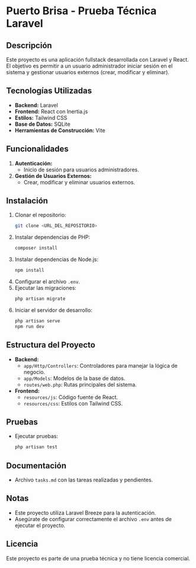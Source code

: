 # Puerto Brisa - Prueba Técnica Laravel

## Descripción

Este proyecto es una aplicación fullstack desarrollada con Laravel y React. El objetivo es permitir a un usuario administrador iniciar sesión en el sistema y gestionar usuarios externos (crear, modificar y eliminar).

## Tecnologías Utilizadas

- **Backend:** Laravel
- **Frontend:** React con Inertia.js
- **Estilos:** Tailwind CSS
- **Base de Datos:** SQLite
- **Herramientas de Construcción:** Vite

## Funcionalidades

1. **Autenticación:**
    - Inicio de sesión para usuarios administradores.
2. **Gestión de Usuarios Externos:**
    - Crear, modificar y eliminar usuarios externos.

## Instalación

1. Clonar el repositorio:
    ```bash
    git clone <URL_DEL_REPOSITORIO>
    ```
2. Instalar dependencias de PHP:
    ```bash
    composer install
    ```
3. Instalar dependencias de Node.js:
    ```bash
    npm install
    ```
4. Configurar el archivo `.env`.
5. Ejecutar las migraciones:
    ```bash
    php artisan migrate
    ```
6. Iniciar el servidor de desarrollo:
    ```bash
    php artisan serve
    npm run dev
    ```

## Estructura del Proyecto

- **Backend:**
    - `app/Http/Controllers`: Controladores para manejar la lógica de negocio.
    - `app/Models`: Modelos de la base de datos.
    - `routes/web.php`: Rutas principales del sistema.
- **Frontend:**
    - `resources/js`: Código fuente de React.
    - `resources/css`: Estilos con Tailwind CSS.

## Pruebas

- Ejecutar pruebas:
    ```bash
    php artisan test
    ```

## Documentación

- Archivo `tasks.md` con las tareas realizadas y pendientes.

## Notas

- Este proyecto utiliza Laravel Breeze para la autenticación.
- Asegúrate de configurar correctamente el archivo `.env` antes de ejecutar el proyecto.

## Licencia

Este proyecto es parte de una prueba técnica y no tiene licencia comercial.
